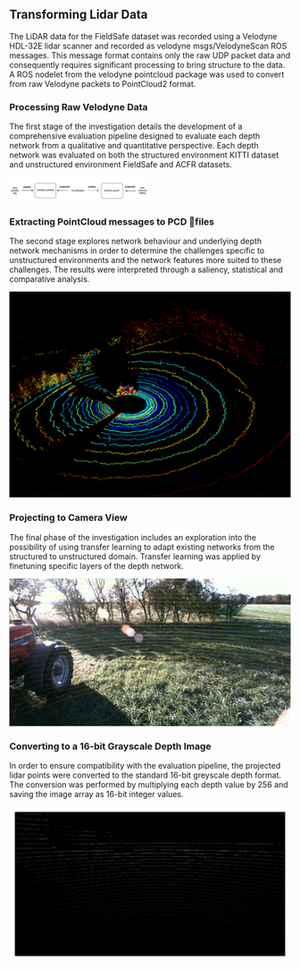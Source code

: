 ## Transforming Lidar Data 
The LiDAR data for the FieldSafe dataset was recorded using a Velodyne HDL-32E lidar scanner and recorded as velodyne msgs/VelodyneScan ROS messages. This message
format contains only the raw UDP packet data and consequently requires significant processing to bring structure to the data. A ROS nodelet from the velodyne pointcloud package was used to convert from raw Velodyne packets to PointCloud2 format. 


### Processing Raw Velodyne Data
The first stage of the investigation details the development of a comprehensive evaluation pipeline designed to evaluate each depth network from a qualitative and quantitative perspective. Each depth network was evaluated on both the structured environment KITTI dataset and unstructured environment FieldSafe and ACFR datasets.

<img src="nodelet.png" alt="Your image title" width="250"/>

### Extracting PointCloud messages to PCD files
The second stage explores network behaviour and underlying depth network mechanisms in order to determine the challenges specific to unstructured environments and the network features more suited to these challenges. The results were interpreted through a saliency, statistical and comparative analysis.

![Depth Estimation in Unstructured, Natural Scenes](fieldsafe_pointcloud.png?raw=true "Depth Estimation in Unstructured, Natural Scenes")

### Projecting to Camera View
The final phase of the investigation includes an exploration into the possibility of using transfer learning to adapt existing networks from the structured to unstructured domain. Transfer learning was applied by finetuning specific layers of the depth network.

![Depth Estimation in Unstructured, Natural Scenes](projected_lidar_final.png?raw=true "Depth Estimation in Unstructured, Natural Scenes")

### Converting to a 16-bit Grayscale Depth Image 
In order to ensure compatibility with the evaluation pipeline, the projected lidar points were converted to the standard 16-bit greyscale depth format. The conversion was performed by multiplying each depth value by 256 and saving the image array as 16-bit integer values.

![Depth Estimation in Unstructured, Natural Scenes](projected_blank_grey.png?raw=true "Depth Estimation in Unstructured, Natural Scenes")